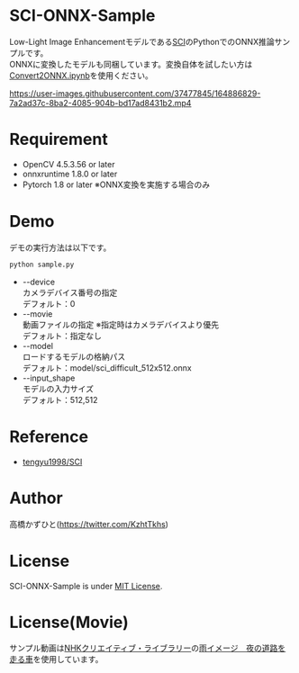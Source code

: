 # SCI-ONNX-Sample
Low-Light Image Enhancementモデルである[SCI](https://github.com/tengyu1998/SCI)のPythonでのONNX推論サンプルです。<br>
ONNXに変換したモデルも同梱しています。変換自体を試したい方は[Convert2ONNX.ipynb](Convert2ONNX.ipynb)を使用ください。<br>

https://user-images.githubusercontent.com/37477845/164886829-7a2ad37c-8ba2-4085-904b-bd17ad8431b2.mp4

# Requirement 
* OpenCV 4.5.3.56 or later
* onnxruntime 1.8.0 or later
* Pytorch 1.8 or later ※ONNX変換を実施する場合のみ

# Demo
デモの実行方法は以下です。
```bash
python sample.py
```
* --device<br>
カメラデバイス番号の指定<br>
デフォルト：0
* --movie<br>
動画ファイルの指定 ※指定時はカメラデバイスより優先<br>
デフォルト：指定なし
* --model<br>
ロードするモデルの格納パス<br>
デフォルト：model/sci_difficult_512x512.onnx
* --input_shape<br>
モデルの入力サイズ<br>
デフォルト：512,512

# Reference
* [tengyu1998/SCI](https://github.com/tengyu1998/SCI)

# Author
高橋かずひと(https://twitter.com/KzhtTkhs)
 
# License 
SCI-ONNX-Sample is under [MIT License](LICENSE).

# License(Movie)
サンプル動画は[NHKクリエイティブ・ライブラリー](https://www.nhk.or.jp/archives/creative/)の[雨イメージ　夜の道路を走る車](https://www2.nhk.or.jp/archives/creative/material/view.cgi?m=D0002161702_00000)を使用しています。
